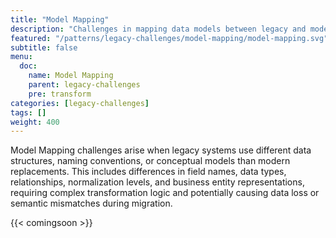 ```yaml
---
title: "Model Mapping"
description: "Challenges in mapping data models between legacy and modern systems"
featured: "/patterns/legacy-challenges/model-mapping/model-mapping.svg"
subtitle: false
menu:
  doc:
    name: Model Mapping
    parent: legacy-challenges
    pre: transform
categories: [legacy-challenges]
tags: []
weight: 400
---
```


Model Mapping challenges arise when legacy systems use different data structures, naming conventions, or conceptual models than modern replacements. This includes differences in field names, data types, relationships, normalization levels, and business entity representations, requiring complex transformation logic and potentially causing data loss or semantic mismatches during migration.

{{< comingsoon >}}